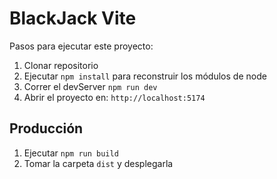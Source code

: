 # BlackJack Vite

Pasos para ejecutar este proyecto:

1. Clonar repositorio
2. Ejecutar ```npm install``` para reconstruir los módulos de node
3. Correr el devServer ```npm run dev```
4. Abrir el proyecto en: ```http://localhost:5174```

## Producción

1. Ejecutar ```npm run build```
2. Tomar la carpeta ```dist``` y desplegarla